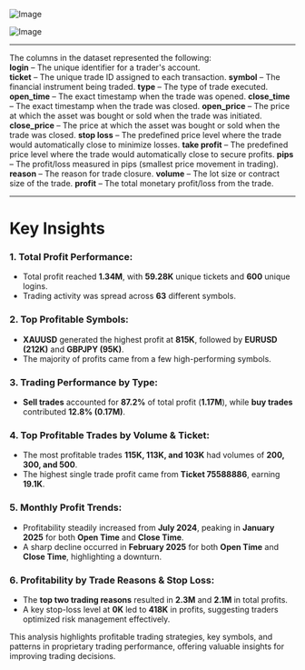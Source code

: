 ![Image](https://github.com/user-attachments/assets/9efd9849-a2f0-4fb3-9c57-b54349d8bb9a)

![Image](https://github.com/user-attachments/assets/fe7991a0-3228-4162-83e5-8d2829704cad)

---

The columns in the dataset represented the following: <br>
**login** – The unique identifier for a trader's account. <br>
**ticket** – The unique trade ID assigned to each transaction.
**symbol** – The financial instrument being traded.
**type** – The type of trade executed.
**open_time** – The exact timestamp when the trade was opened.
**close_time** – The exact timestamp when the trade was closed.
**open_price** – The price at which the asset was bought or sold when the trade was initiated.
**close_price** – The price at which the asset was bought or sold when the trade was closed.
**stop loss** – The predefined price level where the trade would automatically close to minimize losses.
**take profit** – The predefined price level where the trade would automatically close to secure profits.
**pips** – The profit/loss measured in pips (smallest price movement in trading).
**reason** – The reason for trade closure.
**volume** – The lot size or contract size of the trade.
**profit** – The total monetary profit/loss from the trade.

---

#               Key Insights             #

### 1. Total Profit Performance:
   - Total profit reached **1.34M**, with **59.28K** unique tickets and **600** unique logins.
   - Trading activity was spread across **63** different symbols.

### 2. Top Profitable Symbols:
   - **XAUUSD** generated the highest profit at **815K**, followed by **EURUSD (212K)** and **GBPJPY (95K)**.
   - The majority of profits came from a few high-performing symbols.

### 3. Trading Performance by Type:
   - **Sell trades** accounted for **87.2%** of total profit (**1.17M**), while **buy trades** contributed **12.8% (0.17M)**.

### 4. Top Profitable Trades by Volume & Ticket:
   - The most profitable trades **115K, 113K, and 103K** had volumes of **200, 300, and 500**.
   - The highest single trade profit came from **Ticket 75588886**, earning **19.1K**.

### 5. Monthly Profit Trends:
   - Profitability steadily increased from **July 2024**, peaking in **January 2025** for both **Open Time** and **Close Time**.
   - A sharp decline occurred in **February 2025** for both **Open Time** and **Close Time**, highlighting a downturn.

### 6. Profitability by Trade Reasons & Stop Loss:
   - The **top two trading reasons** resulted in **2.3M** and **2.1M** in total profits.
   - A key stop-loss level at **0K** led to **418K** in profits, suggesting traders optimized risk management effectively.

This analysis highlights profitable trading strategies, key symbols, and patterns in proprietary trading performance, offering valuable insights for improving trading decisions.

